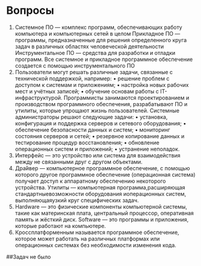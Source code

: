 Вопросы
===
1) Системное ПО — комплекс программ, обеспечивающих работу компьютера и компьютерных сетей в целом
Прикладное ПО — программы, предназначенные для решения определенного круга задач в различных областях человеческой деятельности
Инструментальное ПО — средства для разработки и отладки программ. Все системное и прикладное программное обеспечение создается с помощью инструментального ПО
2) Пользователи могут решать различные задачи, связанные с технической поддержкой, например:
 • решение проблем с доступом к системам и приложениям; 
 • настройка новых рабочих мест и учётных записей; 
 • обучение основам работы с IT-инфраструктурой. 
Программисты занимаются проектированием и производством программного обеспечения, разрабатывают ПО и утилиты, которые упрощают жизнь пользователей. 
Системные администраторы решают следующие задачи:
 • установка, конфигурация и поддержка серверов и сетевого оборудования; 
 • обеспечение безопасности данных и систем; 
 • мониторинг состояния серверов и сетей; 
 • резервное копирование данных и тестирование процедур восстановления; 
 • обновление операционных систем и приложений; 
 • устранение неполадок. 
3) Интерфейс — это устройство или система для взаимодействия между не связанными друг с другом объектами. 
4) Дра́йвер — компьютерное программное обеспечение, с помощью которого другое программное обеспечение (операционная система) получает доступ к аппаратному обеспечению некоторого устройства.
Утилиты — компьютерная программа,расширяющая стандартныевозможности оборудования иоперационных систем, выполняющаяузкий круг специфических задач. 
5) Hardware — это физические компоненты компьютерной системы, такие как материнская плата, центральный процессор, оперативная память и жёсткий диск.
Software — это программы и приложения, которые работают на компьютере.
6) Кроссплатформенным называется программное обеспечение, которое может работать на различных платформах или операционных системах без необходимости изменения кода.

##Задач не было
